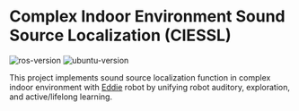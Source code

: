 # Complex Indoor Environment Sound Source Localization (CIESSL)

![ros-version](https://img.shields.io/badge/ros-kinetic-blue.svg) ![ubuntu-version](https://img.shields.io/badge/ubuntu-16.04-blue.svg)

This project implements sound source localization function in complex indoor environment with [Eddie](https://www.generationrobots.com/en/401394-eddie-robot-platform-parallax.html) robot by unifying robot auditory, exploration, and active/lifelong learning.


